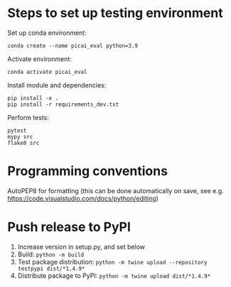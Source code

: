 # Steps to set up testing environment

Set up conda environment:
```
conda create --name picai_eval python=3.9
```

Activate environment:
```
conda activate picai_eval
```

Install module and dependencies:
```
pip install -e .
pip install -r requirements_dev.txt
```

Perform tests:
```
pytest
mypy src
flake8 src
```

# Programming conventions
AutoPEP8 for formatting (this can be done automatically on save, see e.g. https://code.visualstudio.com/docs/python/editing)

# Push release to PyPI
1. Increase version in setup.py, and set below
2. Build: `python -m build`
3. Test package distribution: `python -m twine upload --repository testpypi dist/*1.4.9*`
4. Distribute package to PyPI: `python -m twine upload dist/*1.4.9*`
